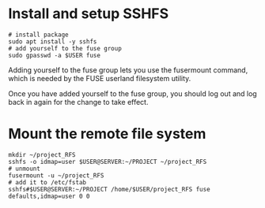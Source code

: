 # Install and setup SSHFS
```
# install package
sudo apt install -y sshfs
# add yourself to the fuse group
sudo gpasswd -a $USER fuse
```
Adding yourself to the fuse group lets you use the fusermount command, which is needed by the FUSE userland filesystem utility.

Once you have added yourself to the fuse group, you should log out and log back in again for the change to take effect. 

# Mount the remote file system
```
mkdir ~/project_RFS
sshfs -o idmap=user $USER@SERVER:~/PROJECT ~/project_RFS
# unmount
fusermount -u ~/project_RFS
# add it to /etc/fstab
sshfs#$USER@SERVER:~/PROJECT /home/$USER/project_RFS fuse defaults,idmap=user 0 0
```
